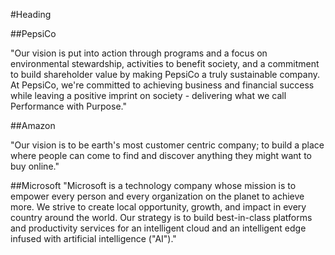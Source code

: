#Heading 

##PepsiCo

"Our vision is put into action through programs and a focus on environmental stewardship, 
activities to benefit society, and a commitment to build shareholder value by making PepsiCo 
a truly sustainable company. 
At PepsiCo, we're committed to achieving business and financial success while leaving a positive 
imprint on society - delivering what we call Performance with Purpose." 


##Amazon

"Our vision is to be earth's most customer centric company; to build a place where people can 
come to find and discover anything they might want to buy online." 

##Microsoft
"Microsoft is a technology company whose mission is to empower every person and every organization 
on the planet to achieve more. We strive to create local opportunity, growth, and impact in every 
country around the world. Our strategy is to build best-in-class platforms and productivity services 
for an intelligent cloud and an intelligent edge infused with artificial intelligence ("AI")."